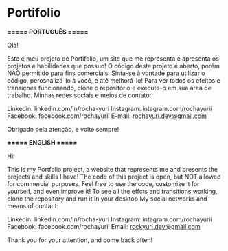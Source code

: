# Portifolio


   **===== PORTUGUÊS =====**
   
   
Olá!

Este é meu projeto de Portifolio, um site que me representa e apresenta os projetos e habilidades que possuo!
O código deste projeto é aberto, porém NÃO permitido para fins comerciais. Sinta-se à vontade para utilizar o código, perosnalizá-lo à você, e até melhorá-lo!
Para ver todos os efeitos e transições funcionando, clone o repositório e execute-o em sua área de trabalho.
Minhas redes sociais e meios de contato:

Linkedin: linkedin.com/in/rocha-yuri
Instagram: intagram.com/rochayurii
Facebook: facebook.com/rochayurii
E-mail: rochayuri.dev@gmail.com

Obrigado pela atenção, e volte sempre!



   **===== ENGLISH =====**


Hi!

This is my Portfolio project, a website that represents me and presents the projects and skills I have!
The code of this project is open, but NOT allowed for commercial purposes. Feel free to use the code, customize it for yourself, and even improve it!
To see all the effcts and transitions working, clone the repository and run it in your desktop
My social networks and means of contact:

Linkedin: linkedin.com/in/rocha-yuri
Instagram: intagram.com/rochayurii
Facebook: facebook.com/rochayurii
Email: rockyuri.dev@gmail.com

Thank you for your attention, and come back often!
